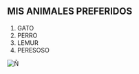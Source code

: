 ## MIS ANIMALES PREFERIDOS
1. GATO
2. PERRO
3. LEMUR
4. PERESOSO

![Ñ](https://estaticos.muyinteresante.es/media/cache/1140x_thumb/uploads/images/gallery/59c4f5655bafe82c692a7052/gato-marron_0.jpg)
